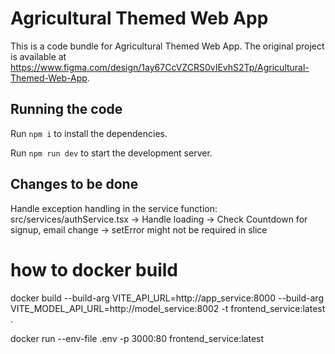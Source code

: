 
  # Agricultural Themed Web App

  This is a code bundle for Agricultural Themed Web App. The original project is available at https://www.figma.com/design/1ay67CcVZCRS0vIEvhS2Tp/Agricultural-Themed-Web-App.

  ## Running the code

  Run `npm i` to install the dependencies.

  Run `npm run dev` to start the development server.
  

  ## Changes to be done
  Handle exception handling in the service function:
  src/services/authService.tsx
  -> Handle loading
  -> Check Countdown for signup, email change
  -> setError might not be required in slice
  # how to docker build
  docker build --build-arg VITE_API_URL=http://app_service:8000 --build-arg VITE_MODEL_API_URL=http://model_service:8002 -t frontend_service:latest .

  docker run --env-file .env -p 3000:80 frontend_service:latest
